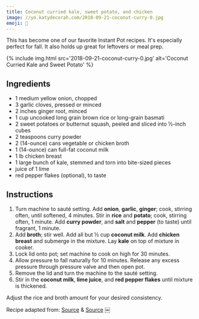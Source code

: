 ```yaml
---
title: Coconut curried kale, sweet potato, and chicken
image: //yo.katydecorah.com/2018-09-21-coconut-curry-0.jpg
emoji: 🍛
---
```


This has become one of our favorite Instant Pot recipes. It's especially perfect for fall. It also holds up great for leftovers or meal prep.

<div class="photos">
{% include img.html src='2018-09-21-coconut-curry-0.jpg' alt='Coconut Curried Kale and Sweet Potato' %}
</div>

## Ingredients

- 1 medium yellow onion, chopped
- 3 garlic cloves, pressed or minced
- 2 inches ginger root, minced
- 1 cup uncooked long grain brown rice or long-grain basmati
- 2 sweet potatoes or butternut squash, peeled and sliced into ½-inch cubes
- 2 teaspoons curry powder
- 2 (14-ounce) cans vegetable or chicken broth
- 1 (14-ounce) can full-fat coconut milk
- 1 lb chicken breast
- 1 large bunch of kale, stemmed and torn into bite-sized pieces
- juice of 1 lime
- red pepper flakes (optional), to taste

## Instructions

1. Turn machine to sauté setting. Add **onion**, **garlic**, **ginger**; cook, stirring often, until softened, 4 minutes. Stir in **rice** and **potato**; cook, stirring often, 1 minute. Add **curry powder**, and **salt** and **pepper** (to taste) until fragrant, 1 minute.
2. Add **broth**; stir well. Add all but ½ cup **coconut milk**. Add **chicken breast** and submerge in the mixture. Lay **kale** on top of mixture in cooker.
3. Lock lid onto pot; set machine to cook on high for 30 minutes.
4. Allow pressure to fall naturally for 10 minutes. Release any excess pressure through pressure valve and then open pot.
5. Remove the lid and turn the machine to the sauté setting.
6. Stir in the **coconut milk**, **lime juice**, and **red pepper flakes** until mixture is thickened.

Adjust the rice and broth amount for your desired consistency.

Recipe adapted from: [Source](https://cookieandkate.com/2015/coconut-curried-kale-and-sweet-potato-recipe/) & [Source](https://www.weightwatchers.com/us/recipe/pressure-cooker-brown-rice-kale-and-sweet-potato-pilaf-1/56640bbd9f278a33346f68d7)
￼
